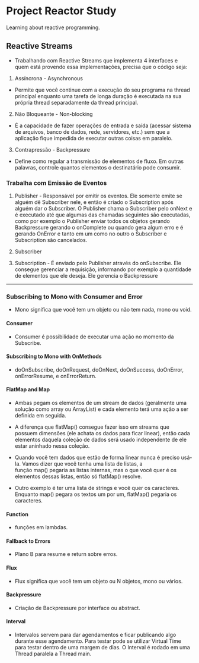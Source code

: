 # Project Reactor Study
Learning about reactive programming.

<h2>Reactive Streams</h2>

* Trabalhando com Reactive Streams que implementa 4 interfaces e quem está provendo essa implementações, precisa que o código seja:

1. Assíncrona - Asynchronous 

* Permite que você continue com a execução do seu programa na thread principal enquanto uma tarefa de longa duração é executada na sua própria thread separadamente da thread principal.

2. Não Bloqueante - Non-blocking 

* É a capacidade de fazer operações de entrada e saída (acessar sistema de arquivos, banco de dados, rede, servidores, etc.) sem que a aplicação fique impedida de executar outras coisas em paralelo.

3. Contrapressão - Backpressure

* Define como regular a transmissão de elementos de fluxo. Em outras palavras, controle quantos elementos o destinatário pode consumir.

<h3>Trabalha com Emissão de Eventos</h3>

1. Publisher - Responsável por emitir os eventos. Ele somente emite se alguém dê Subscriber nele, e então é criado o Subscription após alguém dar o Subscriber. O Publisher chama o Subscriber pelo onNext e é executado até que algumas das chamadas seguintes são executadas, como por exemplo o Publisher enviar todos os objetos gerando Backpressure gerando o onComplete ou quando gera algum erro e é gerando OnError e tanto em um como no outro o Subscriber e Subscription são cancelados.

2. Subscriber 

3. Subscription - É enviado pelo Publisher através do onSubscribe. Ele consegue gerenciar a requisição, informando por exemplo a quantidade de elementos que ele deseja. Ele gerencia o Backpressure

<hr/>

<h3>Subscribing to Mono with Consumer and Error</h3>

* Mono significa que você tem um objeto ou não tem nada, mono ou void.

<h4>Consumer</h4>

* Consumer é possibilidade de executar uma ação no momento da Subscribe.

<h4>Subscribing to Mono with OnMethods</h4>

* doOnSubscribe, doOnRequest, doOnNext, doOnSuccess, doOnError, onErrorResume, e onErrorReturn.

<h4>FlatMap and Map</h4>

* Ambas pegam os elementos de um stream de dados (geralmente uma solução como array ou ArrayList) e cada elemento terá uma ação a ser definida em seguida.

* A diferença que flatMap() consegue fazer isso em streams que possuem dimensões (ele achata os dados para ficar linear), então cada elementos daquela coleção de dados será usado independente de ele estar aninhado nessa coleção.

* Quando você tem dados que estão de forma linear nunca é preciso usá-la.
Vamos dizer que você tenha uma lista de listas, a função map() pegaria as listas internas, mas o que você quer é os elementos dessas listas, então só flatMap() resolve.

* Outro exemplo é ter uma lista de strings e você quer os caracteres. Enquanto map() pegara os textos um por um, flatMap() pegaria os caracteres.

<h4>Function</h4>

* funções em lambdas.

<h4>Fallback to Errors</h4>

* Plano B para resume e return sobre erros.

<h4>Flux</h4>

* Flux significa que você tem um objeto ou N objetos, mono ou vários.

<h4>Backpressure</h4>

* Criação de Backpressure por interface ou abstract.

<h4>Interval</h4>

* Intervalos servem para dar agendamentos e ficar publicando algo durante esse agendamento. Para testar pode se utilizar Virtual Time para testar dentro de uma margem de dias. O Interval é rodado em uma Thread paralela a Thread main. 


